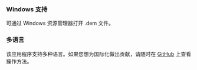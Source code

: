 ### Windows 支持

可通过 Windows 资源管理器打开 .dem 文件。

### 多语言

该应用程序支持多种语言。如果您想为国际化做出贡献，请随时在 [GitHub](https://github.com/akiver/cs-demo-manager#translation) 上查看操作方法。
